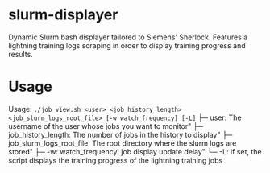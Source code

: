 # slurm-displayer
Dynamic Slurm bash displayer tailored to Siemens' Sherlock.
Features a lightning training logs scraping in order to display training progress and results.

# Usage
Usage: `./job_view.sh <user> <job_history_length> <job_slurm_logs_root_file> [-w watch_frequency] [-L]`
├─ user: The username of the user whose jobs you want to monitor"
├─ job_history_length: The number of jobs in the history to display"
├─ job_slurm_logs_root_file: The root directory where the slurm logs are stored"
├─ -w: watch_frequency: job display update delay"
└─ -L: if set, the script displays the training progress of the lightning training jobs
